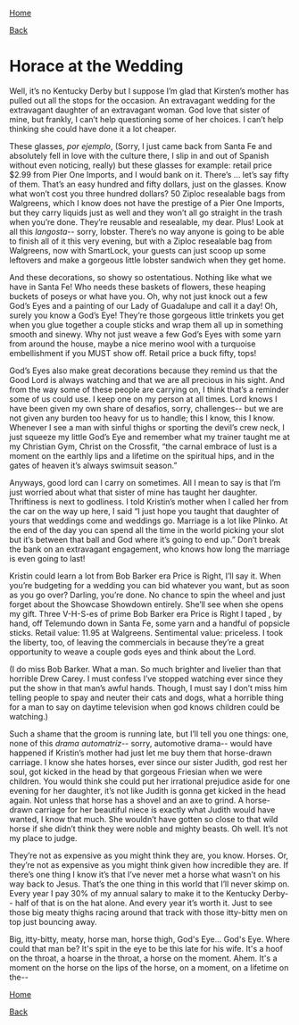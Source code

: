[Home](../index.md)

[Back](../Prose/prose.md)

# Horace at the Wedding

Well, it’s no Kentucky Derby but I suppose I’m glad that Kirsten’s mother has pulled out all the stops for the occasion. An extravagant wedding for the extravagant daughter of an extravagant woman. God love that sister of mine, but frankly, I can’t help questioning some of her choices. I can’t help thinking she could have done it a lot cheaper.

These glasses, *por ejemplo*, (Sorry, I just came back from Santa Fe and absolutely fell in love with the culture there, I slip in and out of Spanish without even noticing, really) but these glasses for example: retail price $2.99 from Pier One Imports, and I would bank on it. There’s … let’s say fifty of them. That’s an easy hundred and fifty dollars, just on the glasses. Know what won’t cost you three hundred dollars? 50 Ziploc resealable bags from Walgreens, which I know does not have the prestige of a Pier One Imports, but they carry liquids just as well and they won’t all go straight in the trash when you’re done. They’re reusable and resealable, my dear. Plus! Look at all this *langosta*-- sorry, lobster. There’s no way anyone is going to be able to finish all of it this very evening, but with a Ziploc resealable bag from Walgreens, now with SmartLock, your guests can just scoop up some leftovers and make a gorgeous little lobster sandwich when they get home.

And these decorations, so showy so ostentatious. Nothing like what we have in Santa Fe! Who needs these baskets of flowers, these heaping buckets of poseys or what have you. Oh, why not just knock out a few God’s Eyes and a painting of our Lady of Guadalupe and call it a day! Oh, surely you know a God’s Eye! They’re those gorgeous little trinkets you get when you glue together a couple sticks and wrap them all up in something smooth and sinewy. Why not just weave a few God’s Eyes with some yarn from around the house, maybe a nice merino wool with a turquoise embellishment if you MUST show off. Retail price a buck fifty, tops! 

God’s Eyes also make great decorations because they remind us that the Good Lord is always watching and that we are all precious in his sight. And from the way some of these people are carrying on, I think that’s a reminder some of us could use. I keep one on my person at all times. Lord knows I have been given my own share of desafios, sorry, challenges-- but we are not given any burden too heavy for us to handle; this I know, this I know. Whenever I see a man with sinful thighs or sporting the devil’s crew neck, I just squeeze my little God’s Eye and remember what my trainer taught me at my Christian Gym, Christ on the Crossfit, “the carnal embrace of lust is a moment on the earthly lips and a lifetime on the spiritual hips, and in the gates of heaven it’s always swimsuit season.”

Anyways, good lord can I carry on sometimes. All I mean to say is that I’m just worried about what that sister of mine has taught her daughter. Thriftiness is next to godliness. I told Kristin’s mother when I called her from the car on the way up here, I said “I just hope you taught that daughter of yours that weddings come and weddings go. Marriage is a lot like Plinko. At the end of the day you can spend all the time in the world picking your slot but it’s between that ball and God where it’s going to end up.” Don’t break the bank on an extravagant engagement, who knows how long the marriage is even going to last! 

Kristin could learn a lot from Bob Barker era Price is Right, I’ll say it. When you’re budgeting for a wedding you can bid whatever you want, but as soon as you go over? Darling, you’re done. No chance to spin the wheel and just forget about the Showcase Showdown entirely. She’ll see when she opens my gift. Three V-H-S-es of prime Bob Barker era Price is Right I taped , by hand, off Telemundo down in Santa Fe, some yarn and a handful of popsicle sticks. Retail value: 11.95 at Walgreens. Sentimental value: priceless. I took the liberty, too, of leaving the commercials in because they’re a great opportunity to weave a couple gods eyes and think about the Lord.

(I do miss Bob Barker. What a man. So much brighter and livelier than that horrible Drew Carey. I must confess I’ve stopped watching ever since they put the show in that man’s awful hands. Though, I must say I don’t miss him telling people to spay and neuter their cats and dogs, what a horrible thing for a man to say on daytime television when god knows children could be watching.)

Such a shame that the groom is running late, but I’ll tell you one things: one, none of this *drama automatriz*-- sorry, automotive drama-- would have happened if Kristin’s mother had just let me buy them that horse-drawn carriage. I know she hates horses, ever since our sister Judith, god rest her soul, got kicked in the head by that gorgeous Friesian when we were children. You would think she could put her irrational prejudice aside for one evening for her daughter, it’s not like Judith is gonna get kicked in the head again. Not unless that horse has a shovel and an axe to grind. A horse-drawn carriage for her beautiful niece is exactly what Judith would have wanted, I know that much. She wouldn’t have gotten so close to that wild horse if she didn’t think they were noble and mighty beasts. Oh well. It’s not my place to judge.

They’re not as expensive as you might think they are, you know. Horses. Or, they’re not as expensive as you might think given how incredible they are. If there’s one thing I know it’s that I’ve never met a horse what wasn’t on his way back to Jesus. That’s the one thing in this world that I’ll never skimp on. Every year I pay 30% of my annual salary to make it to the Kentucky Derby-- half of that is on the hat alone. And every year it’s worth it. Just to see those big meaty thighs racing around that track with those itty-bitty men on top just bouncing away. 
	
Big, itty-bitty, meaty, horse man, horse thigh, God's Eye... God's Eye. Where could that man be? It's spit in the eye to be this late for his wife. It's a hoof on the throat, a hoarse in the throat, a horse on the moment. Ahem. It's a moment on the horse on the lips of the horse, on a moment, on a lifetime on the-- 

[Home](../index.md)

[Back](../Prose/prose.md)